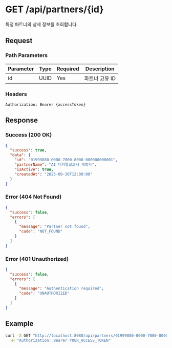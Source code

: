# GET /api/partners/{id}

특정 파트너의 상세 정보를 조회합니다.

## Request

### Path Parameters

| Parameter | Type | Required | Description    |
| --------- | ---- | -------- | -------------- |
| id        | UUID | Yes      | 파트너 고유 ID |

### Headers

```
Authorization: Bearer {accessToken}
```

## Response

### Success (200 OK)

```json
{
  "success": true,
  "data": {
    "id": "01999880-0000-7000-8000-000000000001",
    "partnerName": "AI 디지털교과서 개발사",
    "isActive": true,
    "createdAt": "2025-09-30T12:00:00"
  }
}
```

### Error (404 Not Found)

```json
{
  "success": false,
  "errors": [
    {
      "message": "Partner not found",
      "code": "NOT_FOUND"
    }
  ]
}
```

### Error (401 Unauthorized)

```json
{
  "success": false,
  "errors": [
    {
      "message": "Authentication required",
      "code": "UNAUTHORIZED"
    }
  ]
}
```

## Example

```bash
curl -X GET "http://localhost:8080/api/partners/01999880-0000-7000-8000-000000000001" \
  -H "Authorization: Bearer YOUR_ACCESS_TOKEN"
```